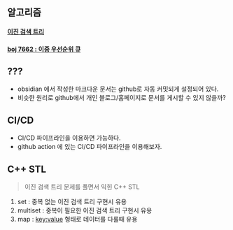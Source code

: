 ## 알고리즘
#### [이진 검색 트리](obsidian://open?vault=TIL&file=Algorithm%2FBinary%20Search%20Tree(%EC%9D%B4%EC%A7%84%20%EA%B2%80%EC%83%89%20%ED%8A%B8%EB%A6%AC))
#### [boj 7662 : 이중 우선순위 큐](https://www.acmicpc.net/problem/7662)

## ???
- obsidian 에서 작성한 마크다운 문서는 github로 자동 커밋되게 설정되어 있다.
- 비슷한 원리로 github에서 개인 블로그/홈페이지로 문서를 게시할 수 있지 않을까?

## CI/CD
- CI/CD 파이프라인을 이용하면 가능하다.
- github action 에 있는 CI/CD 파이프라인을 이용해보자.

## C++ STL
> 이진 검색 트리 문제를 풀면서 익힌 C++ STL

1. set : 중복 없는 이진 검색 트리 구현시 유용
2. multiset : 중복이 필요한 이진 검색 트리 구현시 유용
3. map : <key:value> 형태로 데이터를 다룰때 유용
